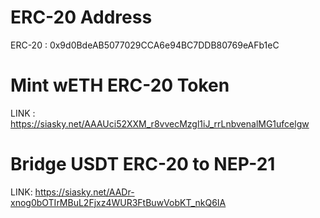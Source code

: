 
# ERC-20 Address

ERC-20 : 0x9d0BdeAB5077029CCA6e94BC7DDB80769eAFb1eC

# Mint wETH ERC-20 Token

LINK : https://siasky.net/AAAUci52XXM_r8vvecMzgl1iJ_rrLnbvenalMG1ufcelgw

# Bridge USDT ERC-20 to NEP-21

LINK: https://siasky.net/AADr-xnog0bOTIrMBuL2Fjxz4WUR3FtBuwVobKT_nkQ6IA
